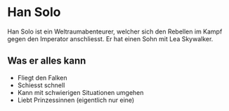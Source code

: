 # Han Solo
Han Solo ist ein Weltraumabenteurer, welcher sich den Rebellen im Kampf gegen den Imperator anschliesst. Er hat einen Sohn mit Lea Skywalker.
## Was er alles kann
* Fliegt den Falken
* Schiesst schnell
* Kann mit schwierigen Situationen umgehen
* Liebt Prinzessinnen (eigentlich nur eine)

